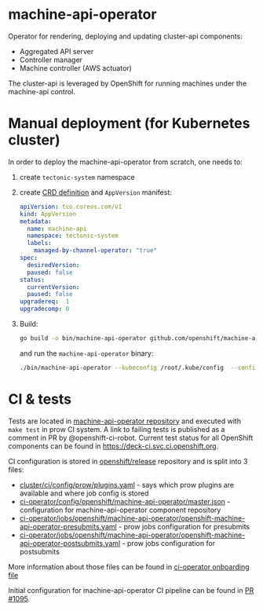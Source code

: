 # machine-api-operator
Operator for rendering, deploying and updating cluster-api components:
- Aggregated API server
- Controller manager
- Machine controller (AWS actuator)

The cluster-api is leveraged by OpenShift for running machines under the machine-api control.

# Manual deployment (for Kubernetes cluster)

In order to deploy the machine-api-operator from scratch, one needs to:

1. create `tectonic-system` namespace
1. create [CRD definition](https://raw.githubusercontent.com/openshift/installer/master/modules/tectonic/resources/manifests/updater/app-version-kind.yaml)
   and `AppVersion` manifest:

   ```yaml
   apiVersion: tco.coreos.com/v1
   kind: AppVersion
   metadata:
     name: machine-api
     namespace: tectonic-system
     labels:
       managed-by-channel-operator: "true"
   spec:
     desiredVersion:
     paused: false
   status:
     currentVersion:
     paused: false
   upgradereq:  1
   upgradecomp: 0
   ```
1. Build:
   ```sh
   go build -o bin/machine-api-operator github.com/openshift/machine-api-operator/cmd
   ```
   and run the `machine-api-operator` binary:
   ```sh
   ./bin/machine-api-operator --kubeconfig /root/.kube/config  --config pkg/render/machine-api-operator-config.yaml --manifest-dir manifests
   ```

# CI & tests

Tests are located in [machine-api-operator repository][1] and executed with `make test` in prow CI system. A link to failing tests is published as a comment in PR by @openshift-ci-robot. Current test status for all OpenShift components can be found in https://deck-ci.svc.ci.openshift.org.

CI configuration is stored in [openshift/release][2] repository and is split into 3 files:
  - [cluster/ci/config/prow/plugins.yaml][3] - says which prow plugins are available and where job config is stored
  - [ci-operator/config/openshift/machine-api-operator/master.json][4] - configuration for machine-api-operator component repository
  - [ci-operator/jobs/openshift/machine-api-operator/openshift-machine-api-operator-presubmits.yaml][5] - prow jobs configuration for presubmits
  - [ci-operator/jobs/openshift/machine-api-operator/openshift-machine-api-operator-postsubmits.yaml][6] - prow jobs configuration for postsubmits

More information about those files can be found in [ci-operator onboarding file][7]

Initial configuration for machine-api-operator CI pipeline can be found in [PR #1095][8].

[1]: https://github.com/openshift/machine-api-operator
[2]: https://github.com/openshift/release
[3]: https://github.com/openshift/release/blob/master/cluster/ci/config/prow/plugins.yaml
[4]: https://github.com/openshift/release/blob/master/ci-operator/config/openshift/machine-api-operator/master.json
[5]: https://github.com/openshift/release/blob/master/ci-operator/jobs/openshift/machine-api-operator/openshift-machine-api-operator-postsubmits.yaml
[6]: https://github.com/openshift/release/blob/master/ci-operator/jobs/openshift/machine-api-operator/openshift-machine-api-operator-postsubmits.yaml
[7]: https://github.com/openshift/ci-operator/blob/master/ONBOARD.md
[8]: https://github.com/openshift/release/pull/1095
